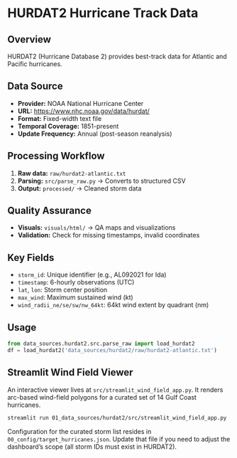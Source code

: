 # HURDAT2 Hurricane Track Data

## Overview
HURDAT2 (Hurricane Database 2) provides best-track data for Atlantic and Pacific hurricanes.

## Data Source
- **Provider:** NOAA National Hurricane Center
- **URL:** https://www.nhc.noaa.gov/data/hurdat/
- **Format:** Fixed-width text file
- **Temporal Coverage:** 1851-present
- **Update Frequency:** Annual (post-season reanalysis)

## Processing Workflow
1. **Raw data:** `raw/hurdat2-atlantic.txt`
2. **Parsing:** `src/parse_raw.py` → Converts to structured CSV
3. **Output:** `processed/` → Cleaned storm data

## Quality Assurance
- **Visuals:** `visuals/html/` → QA maps and visualizations
- **Validation:** Check for missing timestamps, invalid coordinates

## Key Fields
- `storm_id`: Unique identifier (e.g., AL092021 for Ida)
- `timestamp`: 6-hourly observations (UTC)
- `lat`, `lon`: Storm center position
- `max_wind`: Maximum sustained wind (kt)
- `wind_radii_ne/se/sw/nw_64kt`: 64kt wind extent by quadrant (nm)

## Usage
```python
from data_sources.hurdat2.src.parse_raw import load_hurdat2
df = load_hurdat2('data_sources/hurdat2/raw/hurdat2-atlantic.txt')
```

## Streamlit Wind Field Viewer

An interactive viewer lives at `src/streamlit_wind_field_app.py`. It renders
arc-based wind-field polygons for a curated set of 14 Gulf Coast hurricanes.

```bash
streamlit run 01_data_sources/hurdat2/src/streamlit_wind_field_app.py
```

Configuration for the curated storm list resides in
`00_config/target_hurricanes.json`. Update that file if you need to adjust the
dashboard’s scope (all storm IDs must exist in HURDAT2).
